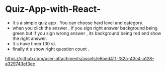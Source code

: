 # Quiz-App-with-React-
- It s a simple quiz app . You can choose hard level and category.
- when you click the answer , if you sign right answer background being green but if you sign wrong answer , its background being red and show the right answer.
- It s have timer (30 s).
- finally ıt s show right question count .



https://github.com/user-attachments/assets/e6aed411-f82a-43c4-a128-a329743ef3ec

